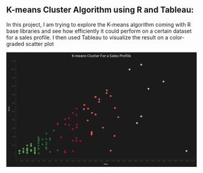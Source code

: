 ## K-means Cluster Algorithm using R and Tableau:

In this project, I am trying to explore the K-means algorithm coming with R base libraries and see how efficiently it could perform on a certain dataset for a sales profile. I then used Tableau to visualize the result on a color-graded scatter plot

![](K_means_Cluster/Cluster.png)
